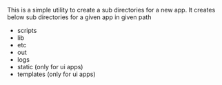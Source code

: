 This is a simple utility to create a sub directories for a new app.
It creates below sub directories for a given app in given path
- scripts
- lib
- etc
- out
- logs
- static (only for ui apps)
- templates (only for ui apps)
